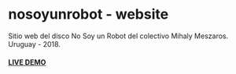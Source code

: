 # nosoyunrobot - website
Sitio web del disco No Soy un Robot del colectivo Mihaly Meszaros.
Uruguay - 2018.

#### [LIVE DEMO](http://nosoyunrobot.colectivomihalymeszaros.com/)

